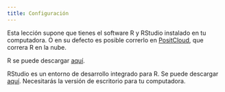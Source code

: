 ```yaml
---
title: Configuración
---
```


Esta lección supone que tienes el software R y RStudio instalado en tu computadora. O en su defecto es posible correrlo en [PositCloud](https://posit.cloud/), que correra R en la nube.

R se puede descargar [aquí](https://cran.r-project.org/mirrors.html).

RStudio es un entorno de desarrollo integrado para R.
Se puede descargar [aquí](https://www.rstudio.com/products/rstudio/download/).
Necesitarás la versión de escritorio para tu computadora.

